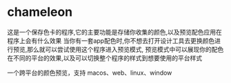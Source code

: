 # chameleon

这是一个保存色卡的程序,它的主要功能是存储你收集的颜色,以及预览配色应用在程序上会有什么效果
当你有一套app配色时,你不想去打开设计工具去更换颜色进行预览,那么就可以尝试使用这个程序进入预览模式,
预览模式中可以展现你的配色在不同的平台的效果,以及可以切换整个程序的样式到想要使用的平台样式

一个跨平台的颜色预览，支持 macos、web、linux、window
